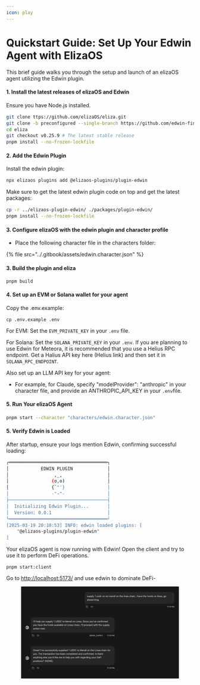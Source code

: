 ```yaml
---
icon: play
---
```


# Quickstart Guide: Set Up Your Edwin Agent with ElizaOS

This brief guide walks you through the setup and launch of an elizaOS agent utilizing the Edwin plugin.

#### 1. Install the latest releases of elizaOS and Edwin&#x20;

Ensure you have Node.js installed.

```bash
git clone ttps://github.com/elizaOS/eliza.git
git clone -b preconfigured --single-branch https://github.com/edwin-finance/elizaos-plugin-edwin
cd eliza
git checkout v0.25.9 # The latest stable release
pnpm install --no-frozen-lockfile
```

#### 2. Add the Edwin Plugin

Install the edwin plugin:

```bash
npx elizaos plugins add @elizaos-plugins/plugin-edwin 
```

Make sure to get the latest edwin plugin code on top and get the latest packages:

```bash
cp -r ../elizaos-plugin-edwin/ ./packages/plugin-edwin/
pnpm install --no-frozen-lockfile
```

#### 3. Configure elizaOS with the edwin plugin and character profile

* Place the following character file in the characters folder:

{% file src="../.gitbook/assets/edwin.character.json" %}

#### 3. Build the plugin and eliza

```
pnpm build
```

#### 4.  Set up an EVM or Solana wallet for your agent

Copy the .env.example:

```
cp .env.example .env
```

For EVM:  Set the `EVM_PRIVATE_KEY` in your `.env` file.

For Solana:  Set the `SOLANA_PRIVATE_KEY` in your `.env`. If you are planning to use Edwin for Meteora, it is recommended that you use a Helius RPC endpoint. Get a Halius API key here (Helius link) and then set it in `SOLANA_RPC_ENDPOINT`.

Also set up an LLM API key for your agent:

* For example, for Claude, specify "modelProvider": "anthropic" in your character file, and provide an  ANTHROPIC\_API\_KEY in your `.env`file.

#### 5.  Run Your elizaOS Agent

```bash
pnpm start --character "characters/edwin.character.json"
```

#### 5. Verify Edwin is Loaded

After startup, ensure your logs mention Edwin, confirming successful loading:

```bash
┌═════════════════════════════════════┐
│            EDWIN PLUGIN             │
│                 ,_,                 │
│                (o,o)                │
│                {`"'}                │
│                -"-"-                │
├─────────────────────────────────────┤
│  Initializing Edwin Plugin...       │
│  Version: 0.0.1                     │
└═════════════════════════════════════┘
[2025-03-19 20:10:53] INFO: edwin loaded plugins: [
    "@elizaos-plugins/plugin-edwin"
]
```

Your elizaOS agent is now running with Edwin! Open the client and try to use it to perform DeFi operations.

```
pnpm start:client
```

Go to [http://localhost:5173/](http://localhost:5173/) and use edwin to dominate DeFi-

<figure><img src="../.gitbook/assets/image.png" alt=""><figcaption></figcaption></figure>
